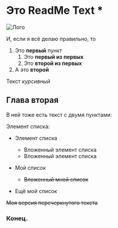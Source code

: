 # Это **ReadMe Text** *

![Лого](https://mindbodyshe.com/wp-content/uploads/2018/07/samples-of-logo-designs-sample-of-company-logo-design-ngo-logo-design-samples.jpg)

И, если я всё делаю правильно, то
1. Это **первый** пункт
	1. Это **первый из первых**
	2. Это **второй из первых**
2. А это **второй**

Текст *курсивный*

## Глава вторая
В ней тоже есть текст с двумя пунктами:

Элемент списка:
* Элемент списка
	* Вложенный элемент списка
	* Вложенный элемент списка

* Мой список
	* ~~Вложенный мной список~~
* Ещё мой список

~~Моя версия перечеркнутого текста~~

### Конец.


